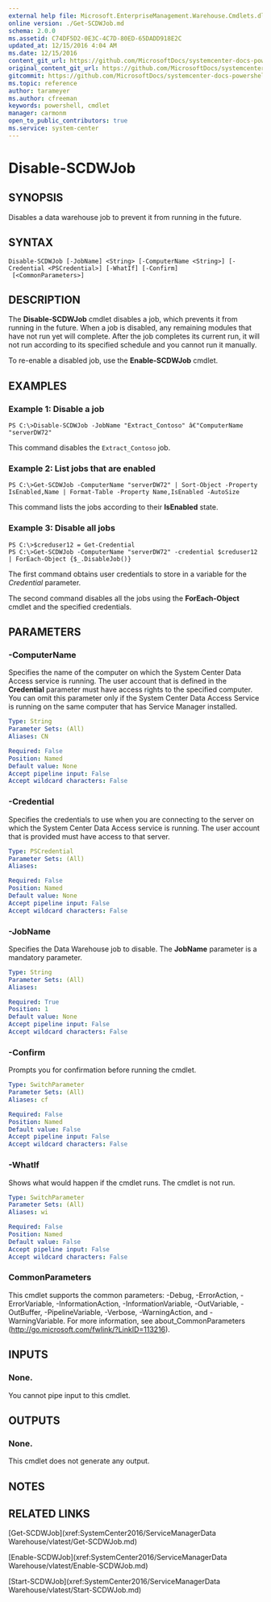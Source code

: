 ```yaml
---
external help file: Microsoft.EnterpriseManagement.Warehouse.Cmdlets.dll-Help.xml
online version: ./Get-SCDWJob.md
schema: 2.0.0
ms.assetid: C74DF5D2-0E3C-4C7D-80ED-65DADD918E2C
updated_at: 12/15/2016 4:04 AM
ms.date: 12/15/2016
content_git_url: https://github.com/MicrosoftDocs/systemcenter-docs-powershell/blob/master/systemcenter-cmdlets/SystemCenter2016/ServiceManagerData%20Warehouse/vlatest/Disable-SCDWJob.md
original_content_git_url: https://github.com/MicrosoftDocs/systemcenter-docs-powershell/blob/master/systemcenter-cmdlets/SystemCenter2016/ServiceManagerData%20Warehouse/vlatest/Disable-SCDWJob.md
gitcommit: https://github.com/MicrosoftDocs/systemcenter-docs-powershell/blob/7df4508c7b907a214e6a8eca76037b06065ef078/systemcenter-cmdlets/SystemCenter2016/ServiceManagerData%20Warehouse/vlatest/Disable-SCDWJob.md
ms.topic: reference
author: tarameyer
ms.author: cfreeman
keywords: powershell, cmdlet
manager: carmonm
open_to_public_contributors: true
ms.service: system-center
---
```


# Disable-SCDWJob

## SYNOPSIS
Disables a data warehouse job to prevent it from running in the future.

## SYNTAX

```
Disable-SCDWJob [-JobName] <String> [-ComputerName <String>] [-Credential <PSCredential>] [-WhatIf] [-Confirm]
 [<CommonParameters>]
```

## DESCRIPTION
The **Disable-SCDWJob** cmdlet disables a job, which prevents it from running in the future.
When a job is disabled, any remaining modules that have not run yet will complete.
After the job completes its current run, it will not run according to its specified schedule and you cannot run it manually.

To re-enable a disabled job, use the **Enable-SCDWJob** cmdlet.

## EXAMPLES

### Example 1: Disable a job
```
PS C:\>Disable-SCDWJob -JobName "Extract_Contoso" â€"ComputerName "serverDW72"
```

This command disables the `Extract_Contoso` job.

### Example 2: List jobs that are enabled
```
PS C:\>Get-SCDWJob -ComputerName "serverDW72" | Sort-Object -Property IsEnabled,Name | Format-Table -Property Name,IsEnabled -AutoSize
```

This command lists the jobs according to their **IsEnabled** state.

### Example 3: Disable all jobs
```
PS C:\>$creduser12 = Get-Credential
PS C:\>Get-SCDWJob -ComputerName "serverDW72" -credential $creduser12 | ForEach-Object {$_.DisableJob()}
```

The first command obtains user credentials to store in a variable for the *Credential* parameter.

The second command disables all the jobs using the **ForEach-Object** cmdlet and the specified credentials.

## PARAMETERS

### -ComputerName
Specifies the name of the computer on which the System Center Data Access service is running.
The user account that is defined in the **Credential** parameter must have access rights to the specified computer.
You can omit this parameter only if the System Center Data Access Service is running on the same computer that has Service Manager installed.

```yaml
Type: String
Parameter Sets: (All)
Aliases: CN

Required: False
Position: Named
Default value: None
Accept pipeline input: False
Accept wildcard characters: False
```

### -Credential
Specifies the credentials to use when you are connecting to the server on which the System Center Data Access service is running.
The user account that is provided must have access to that server.

```yaml
Type: PSCredential
Parameter Sets: (All)
Aliases: 

Required: False
Position: Named
Default value: None
Accept pipeline input: False
Accept wildcard characters: False
```

### -JobName
Specifies the Data Warehouse job to disable.
The **JobName** parameter is a mandatory parameter.

```yaml
Type: String
Parameter Sets: (All)
Aliases: 

Required: True
Position: 1
Default value: None
Accept pipeline input: False
Accept wildcard characters: False
```

### -Confirm
Prompts you for confirmation before running the cmdlet.

```yaml
Type: SwitchParameter
Parameter Sets: (All)
Aliases: cf

Required: False
Position: Named
Default value: False
Accept pipeline input: False
Accept wildcard characters: False
```

### -WhatIf
Shows what would happen if the cmdlet runs.
The cmdlet is not run.

```yaml
Type: SwitchParameter
Parameter Sets: (All)
Aliases: wi

Required: False
Position: Named
Default value: False
Accept pipeline input: False
Accept wildcard characters: False
```

### CommonParameters
This cmdlet supports the common parameters: -Debug, -ErrorAction, -ErrorVariable, -InformationAction, -InformationVariable, -OutVariable, -OutBuffer, -PipelineVariable, -Verbose, -WarningAction, and -WarningVariable. For more information, see about_CommonParameters (http://go.microsoft.com/fwlink/?LinkID=113216).

## INPUTS

### None.
You cannot pipe input to this cmdlet.

## OUTPUTS

### None.
This cmdlet does not generate any output.

## NOTES

## RELATED LINKS

[Get-SCDWJob](xref:SystemCenter2016/ServiceManagerData Warehouse/vlatest/Get-SCDWJob.md)

[Enable-SCDWJob](xref:SystemCenter2016/ServiceManagerData Warehouse/vlatest/Enable-SCDWJob.md)

[Start-SCDWJob](xref:SystemCenter2016/ServiceManagerData Warehouse/vlatest/Start-SCDWJob.md)

